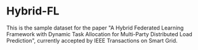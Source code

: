 # Hybrid-FL
This is the sample dataset for the paper "A Hybrid Federated Learning Framework with Dynamic Task Allocation for Multi-Party Distributed Load Prediction", currently accepted by IEEE Transactions on Smart Grid.
